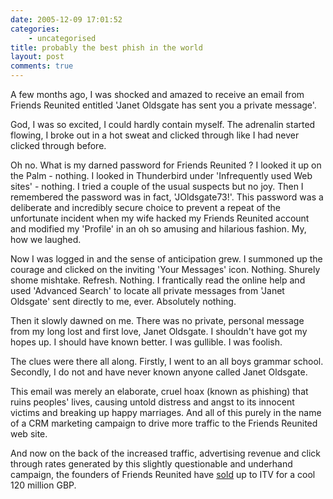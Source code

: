 ```yaml
---
date: 2005-12-09 17:01:52
categories:
    - uncategorised
title: probably the best phish in the world
layout: post
comments: true
---
```

A few months ago, I was shocked and amazed to receive an email from
Friends Reunited entitled 'Janet Oldsgate has sent you a private
message'.

God, I was so excited, I could hardly contain myself. The adrenalin
started flowing, I broke out in a hot sweat and clicked through like I
had never clicked through before.

Oh no. What is my darned password for Friends Reunited ? I looked it up
on the Palm - nothing. I looked in Thunderbird under 'Infrequently used
Web sites' - nothing. I tried a couple of the usual suspects but no joy.
Then I remembered the password was in fact, 'JOldsgate73!'. This
password was a deliberate and incredibly secure choice to prevent a
repeat of the unfortunate incident when my wife hacked my Friends
Reunited account and modified my 'Profile' in an oh so amusing and
hilarious fashion. My, how we laughed.

Now I was logged in and the sense of anticipation grew. I summoned up
the courage and clicked on the inviting 'Your Messages' icon. Nothing.
Shurely shome mishtake. Refresh. Nothing. I frantically read the online
help and used 'Advanced Search' to locate all private messages from
'Janet Oldsgate' sent directly to me, ever. Absolutely nothing.

Then it slowly dawned on me. There was no private, personal message from
my long lost and first love, Janet Oldsgate. I shouldn't have got my
hopes up. I should have known better. I was gullible. I was foolish.

The clues were there all along. Firstly, I went to an all boys grammar
school. Secondly, I do not and have never known anyone called Janet
Oldsgate.

This email was merely an elaborate, cruel hoax (known as phishing) that
ruins peoples' lives, causing untold distress and angst to its innocent
victims and breaking up happy marriages. And all of this purely in the
name of a CRM marketing campaign to drive more traffic to the Friends
Reunited web site.

And now on the back of the increased traffic, advertising revenue and
click through rates generated by this slightly questionable and
underhand campaign, the founders of Friends Reunited have
[sold](http://news.bbc.co.uk/2/hi/business/4502550.stm) up to ITV for a
cool 120 million GBP.
